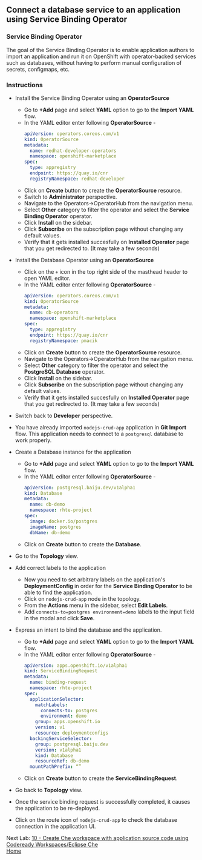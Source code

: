 ## Connect a database service to an application using Service Binding Operator

### Service Binding Operator
The goal of the Service Binding Operator is to enable application authors to import an application and run it on OpenShift with operator-backed services such as databases, without having to perform manual configuration of secrets, configmaps, etc.

### Instructions

- Install the Service Binding Operator using an **OperatorSource**
  - Go to **+Add** page and select **YAML** option to go to the **Import YAML** flow.
  - In the YAML editor enter following **OperatorSource** - 
    ```yaml
    apiVersion: operators.coreos.com/v1
    kind: OperatorSource
    metadata:
      name: redhat-developer-operators
      namespace: openshift-marketplace
    spec:
      type: appregistry
      endpoint: https://quay.io/cnr
      registryNamespace: redhat-developer
    ```
  - Click on **Create** button to create the **OperatorSource** resource.
  - Switch to **Administrator** perspective.
  - Navigate to the Operators->OperatorHub from the navigation menu.
  - Select **Other** category to filter the operator and select the **Service Binding Operator** operator.
  - Click **Install** on the sidebar.
  - Click **Subscribe** on the subscription page without changing any default values.
  - Verify that it gets installed succesfully on **Installed Operator** page that you get redirected to. (It may take a few seconds)

- Install the Database Operator using an **OperatorSource**
  - Click on the `+` icon in the top right side of the masthead header to open YAML editor.
  - In the YAML editor enter following **OperatorSource** - 
    ```yaml
    apiVersion: operators.coreos.com/v1
    kind: OperatorSource
    metadata:
      name: db-operators
      namespace: openshift-marketplace
    spec:
      type: appregistry
      endpoint: https://quay.io/cnr
      registryNamespace: pmacik
    ```
  - Click on **Create** button to create the **OperatorSource** resource.
  - Navigate to the Operators->OperatorHub from the navigation menu.
  - Select **Other** category to filter the operator and select the **PostgreSQL Database** operator.
  - Click **Install** on the sidebar.
  - Click **Subscribe** on the subscription page without changing any default values.
  - Verify that it gets installed succesfully on **Installed Operator** page that you get redirected to. (It may take a few seconds)

- Switch back to **Developer** perspective.

- You have already imported `nodejs-crud-app` application in **Git Import** flow. This application needs to connect to a `postgresql` database to work properly.

- Create a Database instance for the application
  - Go to **+Add** page and select **YAML** option to go to the **Import YAML** flow.
  - In the YAML editor enter following **OperatorSource** - 
    ```yaml
    apiVersion: postgresql.baiju.dev/v1alpha1
    kind: Database
    metadata:
      name: db-demo
      namespace: rhte-project
    spec:
      image: docker.io/postgres
      imageName: postgres
      dbName: db-demo
    ```
  - Click on **Create** button to create the **Database**.

- Go to the **Topology** view.

- Add correct labels to the application 
  - Now you need to set arbitrary labels on the application's **DeploymentConfig** in order for the **Service Binding Operator** to be able to find the application.
  - Click on `nodejs-crud-app` node in the topology.
  - From the **Actions** menu in the sidebar, select **Edit Labels**.
  - Add `connects-to=postgres environment=demo` labels to the input field in the modal and click **Save**.

- Express an intent to bind the database and the application.
  - Go to **+Add** page and select **YAML** option to go to the **Import YAML** flow.
  - In the YAML editor enter following **OperatorSource** - 
    ```yaml
    apiVersion: apps.openshift.io/v1alpha1
    kind: ServiceBindingRequest
    metadata:
      name: binding-request
      namespace: rhte-project
    spec:
      applicationSelector:
        matchLabels:
          connects-to: postgres
          environment: demo
        group: apps.openshift.io
        version: v1
        resource: deploymentconfigs
      backingServiceSelector:
        group: postgresql.baiju.dev
        version: v1alpha1
        kind: Database
        resourceRef: db-demo
      mountPathPrefix: “”
    ```
  - Click on **Create** button to create the **ServiceBindingRequest**.

- Go back to **Topology** view.
- Once the service binding request is successfully completed, it causes the application to be re-deployed.
- Click on the route icon of `nodejs-crud-app` to check the database connection in the application UI.

Next Lab: [10 - Create Che workspace with application source code using Codeready Workspaces/Eclipse Che](./che.md)<br>
[Home](./README.md)
